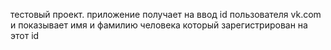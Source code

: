 тестовый проект. 
приложение получает на ввод id пользователя vk.com и показывает имя и фамилию человека который зарегистрирован на этот id
